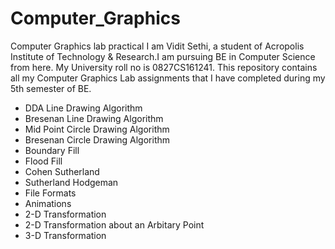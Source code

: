 # Computer_Graphics

Computer Graphics lab practical I am Vidit Sethi, a student of Acropolis Institute of Technology & Research.I am pursuing BE in Computer Science from here. My University roll no is 0827CS161241. This repository contains all my Computer Graphics Lab assignments that I have completed during my 5th semester of BE.

* DDA Line Drawing Algorithm
* Bresenan Line Drawing Algorithm
* Mid Point Circle Drawing Algorithm
* Bresenan Circle Drawing Algorithm
* Boundary Fill
* Flood Fill
* Cohen Sutherland
* Sutherland Hodgeman
* File Formats
* Animations
* 2-D Transformation
* 2-D Transformation about an Arbitary Point
* 3-D Transformation
